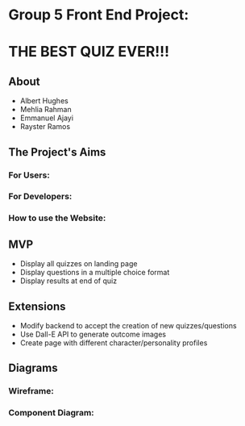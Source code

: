 # Group 5 Front End Project: 
# THE BEST QUIZ EVER!!!

## About
* Albert Hughes
* Mehlia Rahman
* Emmanuel Ajayi
* Rayster Ramos

## The Project's Aims
### For Users:
### For Developers:
### How to use the Website:


## MVP
* Display all quizzes on landing page
* Display questions in a multiple choice format
* Display results at end of quiz

## Extensions
* Modify backend to accept the creation of new quizzes/questions
* Use Dall-E API to generate outcome images
* Create page with different character/personality profiles

## Diagrams
### Wireframe:
### Component Diagram: